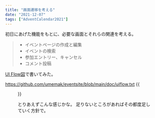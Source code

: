 ```yaml
---
title: "画面遷移を考える"
date: "2021-12-07"
tags: ["AdventCalendar2021"]
---
```


初日にあげた機能をもとに、必要な画面とそれらの関連を考える。

> - イベントページの作成と編集
> - イベントの検索
> - 参加エントリー、キャンセル
> - コメント投稿

[UI Flow図](https://qiita.com/hirokidaichi/items/ff54a968bdd7bcc50d42)で書いてみた。

https://github.com/umemak/eventsite/blob/main/doc/uiflow.txt
{{<figure src="https://raw.githubusercontent.com/umemak/eventsite/main/doc/uiflow.svg">}}

とりあえずこんな感じかな。
足りないところがあればその都度足していく方針で。

